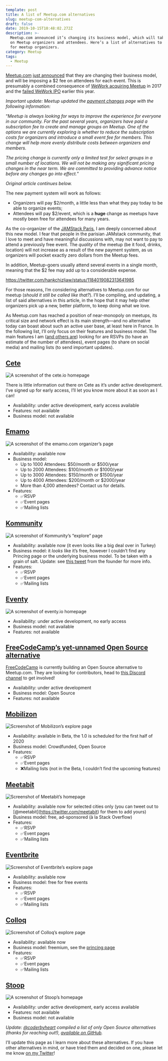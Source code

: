 ```yaml
---
template: post
title: A list of Meetup.com alternatives
slug: meetup-com-alternatives
draft: false
date: 2019-10-15T10:48:02.272Z
description: >-
  Meetup.com announced it’s changing its business model, which will take a toll
  on Meetup organizers and attendees. Here’s a list of alternatives to consider
  for meetup organizers.
category: Meetup
tags:
  - Meetup
---
```

[Meetup.com](https://meetup.com) [just announced](https://www.meetup.com/lp/paymentchanges) that they are changing their business model, and will be imposing a $2 fee on attendees for each event. This is presumably a combined consequence of [WeWork acquiring Meetup](https://www.wework.com/newsroom/posts/wework-x-meetup) in 2017 and the [failed WeWork IPO](https://markets.businessinsider.com/news/stocks/wework-ipo-adam-neumann-business-model-valuation-2019-9-1028530754) earlier this year.

_Important update: Meetup updated the [payment changes](https://www.meetup.com/lp/paymentchanges) page with the following information:_

“_Meetup is always looking for ways to improve the experience for everyone in our community. For the past several years, organizers have paid a subscription fee to create and manage groups on Meetup. One of the options we are currently exploring is whether to reduce the subscription costs for organizers and introduce a small event fee for members. This change will help more evenly distribute costs between organizers and members._

_The pricing change is currently only a limited test for select groups in a small number of locations. We will not be making any significant pricing changes in the near term. We are committed to providing advance notice before any changes go into effect._”

_Original article continues below._

The new payment system will work as follows:

* Organizers will pay $2/month, a little less than what they pay today to be able to organize events;
* Attendees will pay $2/event, which is a **huge** change as meetups have mostly been free for attendees for many years.

As the co-organizer of the [JAMStack Paris](https://jamstack.paris), I am deeply concerned about this new model. I fear that people in the parisian JAMstack community, that I love to meet and have meaningful discussions with, may not want to pay to attend a previously free event. The _quality_ of the meetup (be it food, drinks, location) will not increase as a result of the new payment system, as us organizers will pocket exactly zero dollars from the Meetup fees.

In addition, Meetup-goers usually attend several events in a single month, meaning that the $2 fee may add up to a considerable expense.

https://twitter.com/hankchizljaw/status/1184019082313641985

For those reasons, I’m considering alternatives to Meetup.com for our meetup (_should it still be called like that?_). I’ll be compiling, and updating, a list of said alternatives in this article, in the hope that it may help other organizers pick up a new, better platform, to keep doing what we love.

As Meetup.com has reached a position of near-monopoly on meetups, its critical size and network effect is its main strength—and no alternative today can boast about such an active user base, at least here in France. In the following list, I’ll only focus on their features and business model. The main features I am ([and others are](https://twitter.com/pati_gallardo/status/1183842899450105856)) looking for are RSVPs (to have an estimate of the number of attendees), event pages (to share on social media) and mailing lists (to send important updates).

## [Cete](https://cete.io/)

![A screenshot of the cete.io homepage](/media/capture-d’écran-2019-10-15-à-13.38.57.png)

There is little information out there on Cete as it’s under active development. I’ve signed up for early access, I’ll let you know more about it as soon as I can!

* Availability: under active development, early access available
* Features: not available
* Business model: not available

## [Emamo](https://emamo.com/)

![A screenshot of the emamo.com organizer’s page](/media/capture-d’écran-2019-10-15-à-13.40.18.png)

* Availability: available now
* Business model:
  * Up to 1000 Attendees: $50/month or $500/year
  * Up to 2000 Attendees: $100/month or $1000/year
  * Up to 3000 Attendees: $150/month or $1500/year
  * Up to 4000 Attendees: $200/month or $2000/year
  * More than 4,000 attendees? Contact us for details.
* Features:
  * ✅RSVP
  * ✅Event pages
  * ✅Mailing lists

## [Kommunity](https://kommunity.com/)

![A screenshot of Kommunity’s “explore” page](/media/capture-d’écran-2019-10-15-à-13.41.27.png)

* Availability: available now (it even looks like a big deal over in Turkey)
* Business model: it _looks_ like it’s free, however I couldn’t find any Princing page or the underlying business model. To be taken with a grain of salt. Update: see [this tweet](https://twitter.com/EmirKarsiyakali/status/1184077599871516673) from the founder for more info.
* Features:
  * ✅RSVP
  * ✅Event pages
  * ✅Mailing lists

## [Eventy](https://eventy.io/)

![A screenshot of eventy.io homepage](/media/capture-d’écran-2019-10-15-à-13.42.41.png)

* Availability: under active development, no early access
* Business model: not available
* Features: not available

## [FreeCodeCamp’s yet-unnamed Open Source alternative](https://twitter.com/ossia/status/1183845054449930241)

[FreeCodeCamp](<>) is currently building an Open Source alternative to Meetup.com. They are looking for contributors, head to [this Discord channel](https://discordapp.com/invite/vbRUYWS) to get involved!

* Availability: under active development
* Business model: Open Source
* Features: not available

## [Mobilizon](https://joinmobilizon.org/en/)

![Screenshot of Mobilizon’s explore page](/media/capture-d’écran-2019-10-15-à-13.44.51.png)

* Availability: available in Beta, the 1.0 is scheduled for the first half of 2020
* Business model: Crowdfunded, Open Source
* Features:
  * ✅RSVP
  * ✅Event pages
  * ❌Mailing lists (not in the Beta, I couldn’t find the upcoming features)

## [Meetabit](https://meetabit.com)

![Screenshot of Meetabit’s homepage](/media/capture-d’écran-2019-10-15-à-19.04.06.png)

* Availability: available now for selected cities only (you can tweet out to \[@meetabit](https://twitter.com/meetabit) for them to add yours)
* Business model: free, ad-sponsored (à la Stack Overflow)
* Features:
  * ✅RSVP
  * ✅Event pages
  * ✅Mailing lists

## [Eventbrite](https://www.eventbrite.com/)

![Screenshot of Eventbrite’s explore page](/media/capture-d’écran-2019-10-15-à-19.15.12.png)

* Availability: available now
* Business model: free for free events
* Features:
  * ✅RSVP
  * ✅Event pages
  * ✅Mailing lists

## [Colloq](https://colloq.io/)

![Screenshot of Colloq’s explore page](/media/capture-d’écran-2019-10-15-à-19.30.52.png)

* Availability: available now
* Business model: freemium, see the [princing page](https://colloq.io/pricing)
* Features:
  * ✅RSVP
  * ✅Event pages
  * ✅Mailing lists

## [Stoop](https://www.producthunt.com/upcoming/stoop-1)

![A screenshot of Stoop’s homepage](/media/capture-d’écran-2019-10-15-à-19.36.36.png)

* Availability: under active development, early access available
* Features: not available
* Business model: not available

_Update: [@coderbyheart](https://twitter.com/coderbyheart) compiled a list of only Open Source alternatives (thanks for reaching out!), [available on GitHub](https://github.com/coderbyheart/open-source-meetup-alternatives)._

I’ll update this page as I learn more about these alternatives. If you have other alternatives in mind, or have tried them and decided on one, please let me know [on my Twitter](https://twitter.com/phacks)!
